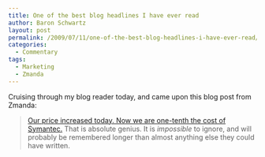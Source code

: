 ```yaml
---
title: One of the best blog headlines I have ever read
author: Baron Schwartz
layout: post
permalink: /2009/07/11/one-of-the-best-blog-headlines-i-have-ever-read/
categories:
  - Commentary
tags:
  - Marketing
  - Zmanda
---
```

Cruising through my blog reader today, and came upon this blog post from Zmanda:

> [Our price increased today. Now we are one-tenth the cost of Symantec.][1]
That is absolute genius. It is *impossible* to ignore, and will probably be remembered longer than almost anything else they could have written.

 [1]: http://www.zmanda.com/blogs/?p=164
